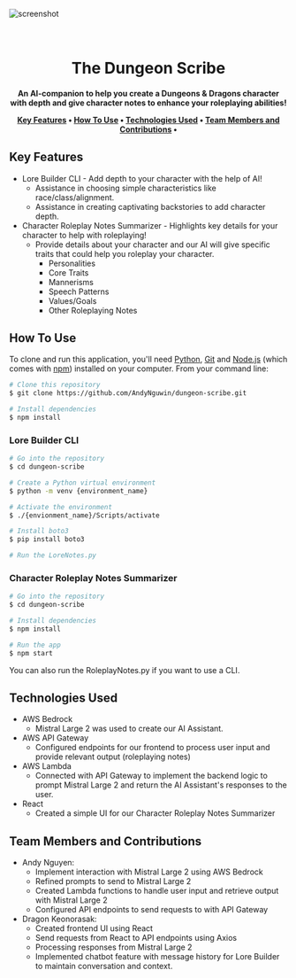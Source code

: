 ![screenshot](https://i.imgur.com/FvXa4Mq.png)
<h1 align="center">
  <br>
  The Dungeon Scribe
  <br>
</h1>

<h4 align="center">An AI-companion to help you create a Dungeons & Dragons character with depth and give character notes to enhance your roleplaying abilities!
<p align="center">
  <a href="#key-features">Key Features</a> •
  <a href="#how-to-use">How To Use</a> •
  <a href="#technologies-used">Technologies Used</a> •
  <a href="#team-members-and-contributions">Team Members and Contributions</a> •
</p>

## Key Features

* Lore Builder CLI - Add depth to your character with the help of AI!
  - Assistance in choosing simple characteristics like race/class/alignment.
  - Assistance in creating captivating backstories to add character depth.
* Character Roleplay Notes Summarizer - Highlights key details for your character to help with roleplaying!
  - Provide details about your character and our AI will give specific traits that could help you roleplay your character.
    - Personalities
    - Core Traits
    - Mannerisms
    - Speech Patterns
    - Values/Goals
    - Other Roleplaying Notes

## How To Use
To clone and run this application, you'll need [Python](https://www.python.org/downloads/), [Git](https://git-scm.com) and [Node.js](https://nodejs.org/en/download/) (which comes with [npm](http://npmjs.com)) installed on your computer. From your command line:
```bash
# Clone this repository
$ git clone https://github.com/AndyNguwin/dungeon-scribe.git

# Install dependencies
$ npm install
```
### Lore Builder CLI
```bash
# Go into the repository
$ cd dungeon-scribe

# Create a Python virtual environment
$ python -m venv {environment_name}

# Activate the environment
$ ./{envionment_name}/Scripts/activate

# Install boto3
$ pip install boto3

# Run the LoreNotes.py
```
### Character Roleplay Notes Summarizer
```bash
# Go into the repository
$ cd dungeon-scribe

# Install dependencies
$ npm install

# Run the app
$ npm start
```
You can also run the RoleplayNotes.py if you want to use a CLI.

## Technologies Used
- AWS Bedrock
  - Mistral Large 2 was used to create our AI Assistant.
- AWS API Gateway
  - Configured endpoints for our frontend to process user input and provide relevant output (roleplaying notes)
- AWS Lambda
  - Connected with API Gateway to implement the backend logic to prompt Mistral Large 2 and return the AI Assistant's responses to the user.
- React
  - Created a simple UI for our Character Roleplay Notes Summarizer
 
## Team Members and Contributions
- Andy Nguyen:
  - Implement interaction with Mistral Large 2 using AWS Bedrock
  - Refined prompts to send to Mistral Large 2
  - Created Lambda functions to handle user input and retrieve output with Mistral Large 2
  - Configured API endpoints to send requests to with API Gateway
- Dragon Keonorasak:
  - Created frontend UI using React
  - Send requests from React to API endpoints using Axios
  - Processing responses from Mistral Large 2
  - Implemented chatbot feature with message history for Lore Builder to maintain conversation and context.

